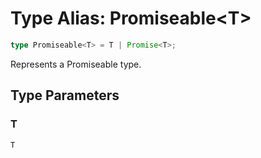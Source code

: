 # Type Alias: Promiseable\<T\>

```ts
type Promiseable<T> = T | Promise<T>;
```

Represents a Promiseable type.

## Type Parameters

### T

`T`
